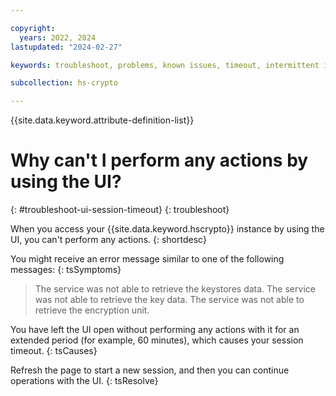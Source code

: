 ```yaml
---

copyright:
  years: 2022, 2024
lastupdated: "2024-02-27"

keywords: troubleshoot, problems, known issues, timeout, intermittent issue, session timeout

subcollection: hs-crypto

---
```


{{site.data.keyword.attribute-definition-list}}



# Why can't I perform any actions by using the UI?
{: #troubleshoot-ui-session-timeout}
{: troubleshoot}

When you access your {{site.data.keyword.hscrypto}} instance by using the UI, you can't perform any actions.
{: shortdesc}

You might receive an error message similar to one of the following messages:
{: tsSymptoms}

> The service was not able to retrieve the keystores data.
> The service was not able to retrieve the key data.
> The service was not able to retrieve the encryption unit.

You have left the UI open without performing any actions with it for an extended period (for example, 60 minutes), which causes your session timeout.
{: tsCauses}

Refresh the page to start a new session, and then you can continue operations with the UI.
{: tsResolve}
